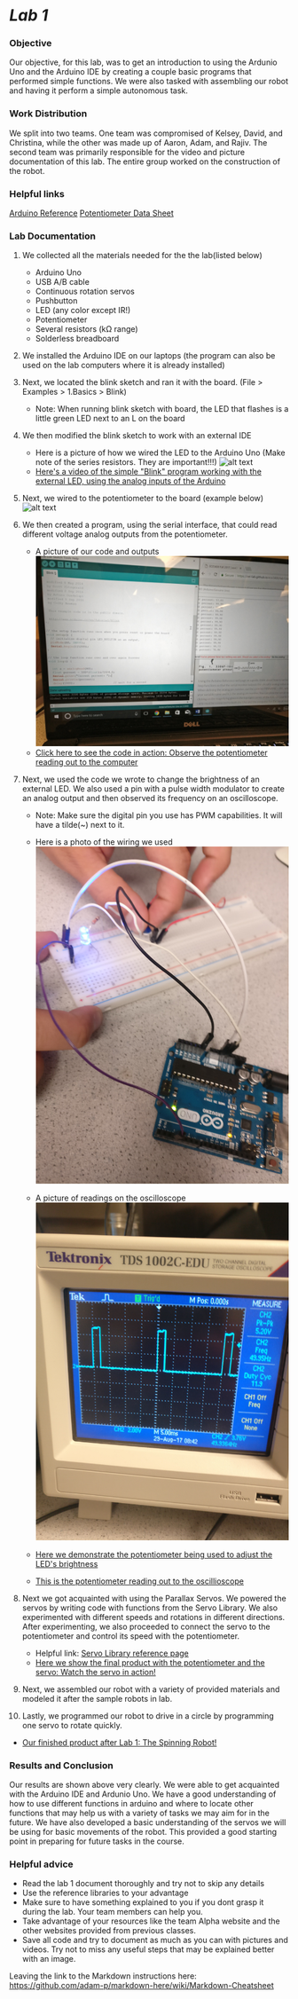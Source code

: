 # __*Lab 1*__

### Objective
Our objective, for this lab, was to get an introduction to using the Ardunio Uno and the Arduino IDE by creating a couple basic programs that performed simple functions. We were also tasked with assembling our robot and having it perform a simple autonomous task.

### Work Distribution
We split into two teams. One team was compromised of Kelsey, David, and Christina, while the other was made up of Aaron, Adam, and Rajiv. The second team was primarily responsible for the video and picture documentation of this lab. The entire group worked on the construction of the robot.

### Helpful links
[Arduino Reference](https://www.arduino.cc/en/Reference/HomePage)
[Potentiometer Data Sheet](http://www.bourns.com/data/global/pdfs/3306.pdf)

### Lab Documentation 
1. We collected all the materials needed for the the lab(listed below)

   * Arduino Uno
   * USB A/B cable
   * Continuous rotation servos
   * Pushbutton
   * LED (any color except IR!)
   * Potentiometer
   * Several resistors (kΩ range)
   * Solderless breadboard
2. We installed the Arduino IDE on our laptops (the program can also be used on the lab computers where it is already installed)
3. Next, we located the blink sketch and ran it with the board. (File > Examples > 1.Basics > Blink)
   * Note: When running blink sketch with board, the LED that flashes is a little green LED next to an L on the board
4. We then modified the blink sketch to work with an external IDE
   * Here is a picture of how we wired the LED to the Arduino Uno (Make note of the series resistors. They are important!!!)
   ![alt text](pics/IMG_20170828_195909.jpg)
   * [Here's a video of the simple "Blink" program working with the external LED, using the analog inputs of the Arduino](https://www.youtube.com/watch?v=1fyEXJ2TXzA)
5. Next, we wired to the potentiometer to the board (example below)
![alt text](pics/IMG_20170828_201126.jpg)
6. We then created a program, using the serial interface, that could read different voltage analog outputs from the potentiometer.
   * A picture of our code and outputs
   ![alt text](pics/IMG_20170828_201034.jpg)
   * [Click here to see the code in action: Observe the potentiometer reading out to the computer](https://www.youtube.com/watch?v=Fhkigo1iTkE)

7. Next, we used the code we wrote to change the brightness of an external LED. We also used a pin with a pulse width modulator to create an analog output and then observed its frequency on an oscilloscope.  
   * Note: Make sure the digital pin you use has PWM capabilities. It will have a tilde(~) next to it.
   * Here is a photo of the wiring we used 
   ![alt text](pics/IMG_20170828_201917.jpg)
   * A picture of readings on the oscilloscope
   ![alt text](pics/IMG_20170828_203818.jpg)
 
   * [Here we demonstrate the potentiometer being used to adjust the LED's brightness](https://www.youtube.com/watch?v=AT2JbbWekOo)

   * [This is the potentiometer reading out to the oscillioscope](https://www.youtube.com/watch?v=5ptlXNE0SdU)

8. Next we got acquainted with using the Parallax Servos. We powered the servos by writing code with functions from the Servo Library. We also experimented with different speeds and rotations in different directions. After experimenting, we also proceeded to connect the servo to the potentiometer and control its speed with the potentiometer.  
   * Helpful link: [Servo Library reference page](https://www.arduino.cc/en/Reference/Servo)
   * [Here we show the final product with the potentiometer and the servo: Watch the servo in action!](https://www.youtube.com/watch?v=6YAM4Ws2xsg)

9. Next, we assembled our robot with a variety of provided materials and modeled it after the sample robots in lab.

10. Lastly, we programmed our robot to drive in a circle by programming one servo to rotate quickly.

   * [Our finished product after Lab 1: The Spinning Robot!](https://www.youtube.com/watch?v=KmciZg2paYE)
   
### Results and Conclusion
Our results are shown above very clearly. We were able to get acquainted with the Arduino IDE and Ardunio Uno. We have a good understanding of how to use different functions in arduino and where to locate other functions that may help us with a variety of tasks we may aim for in the future. We have also developed a basic understanding of the servos we will be using for basic movements of the robot. This provided a good starting point in preparing for future tasks in the course.

### Helpful advice
* Read the lab 1 document thoroughly and try not to skip any details
* Use the reference libraries to your advantage
* Make sure to have something explained to you if you dont grasp it during the lab. Your team members can help you.
* Take advantage of your resources like the team Alpha website and the other websites provided from previous classes.
* Save all code and try to document as much as you can with pictures and videos. Try not to miss any useful steps that may be explained better with an image.

Leaving the link to the Markdown instructions here: https://github.com/adam-p/markdown-here/wiki/Markdown-Cheatsheet
